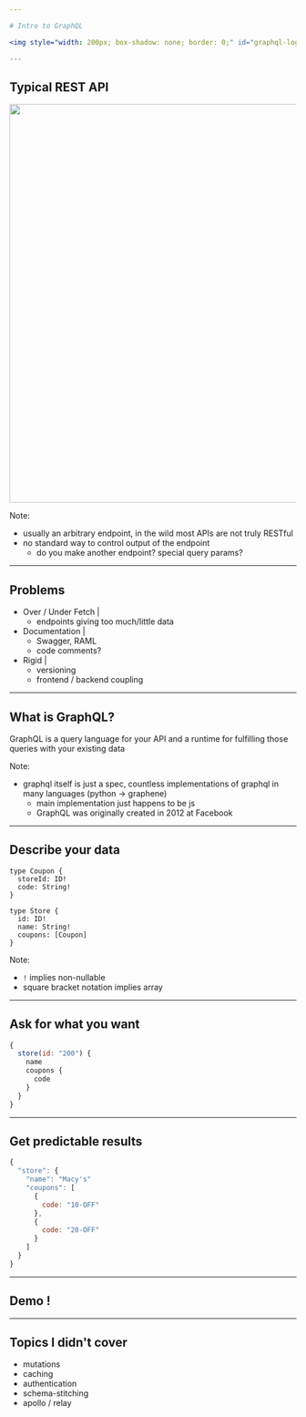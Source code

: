 ```yaml
---

# Intro to GraphQL

<img style="width: 200px; box-shadow: none; border: 0;" id="graphql-logo" src="http://graphql.org/img/logo.svg"/>

---
```


## Typical REST API

<img style="width: 700px; border: none; box-shadow: none;" src="https://olegilyenko.github.io/presentation-graphql-introduction/assets/img/rest-api.svg"/>

Note:  
- usually an arbitrary endpoint, in the wild most APIs are not truly RESTful
- no standard way to control output of the endpoint
    - do you make another endpoint? special query params?

---

## Problems

- Over / Under Fetch |
  - endpoints giving too much/little data
- Documentation |
  - Swagger, RAML
  - code comments?
- Rigid |
    - versioning
    - frontend / backend coupling
    
---

## What is GraphQL?

GraphQL is a query language for your API and a runtime for fulfilling those queries with your existing data

Note:
- graphql itself is just a spec, countless implementations of graphql in many languages (python -> graphene)
    - main implementation just happens to be js 
    - GraphQL was originally created in 2012 at Facebook
---

## Describe your data

```
type Coupon {
  storeId: ID!
  code: String!
}

type Store {
  id: ID!
  name: String!
  coupons: [Coupon]
}
```

Note:
- `!` implies non-nullable
- square bracket notation implies array

---

## Ask for what you want

```javascript
{
  store(id: "200") {
    name
    coupons {
      code
    }
  }
}
```

---

## Get predictable results

```javascript
{
  "store": {
    "name": "Macy's"
    "coupons": [
      {
        code: "10-OFF"
      },
      {
        code: "20-OFF"
      }
    ]
  }
}
```

---

## Demo !

---

## Topics I didn't cover

- mutations
- caching
- authentication
- schema-stitching
- apollo / relay

